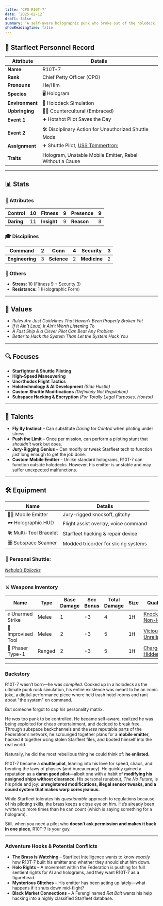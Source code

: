 ```yaml
---
title: ‘CPO R10T-7’
date: ‘2025-02-12’
draft: false
summary: ‘A self-aware holographic punk who broke out of the holodeck, hacked together a mobile emitter, and became a Starfleet pilot—while secretly modding his shuttle on the side.’
showReadingTime: false
---
```


## 🖖 Starfleet Personnel Record

| **Attribute**      | **Details**                                                      |
|--------------------|------------------------------------------------------------------|
| **Name**          | R10T-7                                                           |
| **Rank**          | Chief Petty Officer (CPO)                                        |
| **Pronouns**      | He/Him                                                           |
| **Species**       | 🖥️ Hologram                                                     |
| **Environment**   | 🎸 Holodeck Simulation                                           |
| **Upbringing**    | 🏴‍☠️ Countercultural (Embraced)                                |
| **Event 1**       | ✈️ Hotshot Pilot Saves the Day                                 |
| **Event 2**       | 🛠️ Disciplinary Action for Unauthorized Shuttle Mods          |
| **Assignment**    | ✈️ Shuttle Pilot, [USS Tommertron](ships/tommertron/);                                 |
| **Traits**        | Hologram, Unstable Mobile Emitter, Rebel Without a Cause        |

---

## 📊 Stats

### 🧠 Attributes

| **Control** | 10 | **Fitness** | 9  | **Presence** | 9  |
|------------|----|------------|----|--------------|----|
| **Daring**  | 11 | **Insight** | 9  | **Reason**   | 8  |

### 🎓 Disciplines

| **Command**     | 2  | **Conn**      | 4  | **Security**  | 3  |
|----------------|----|--------------|----|--------------|----|
| **Engineering** | 3  | **Science**   | 2  | **Medicine**  | 2  |

### 🔗 Others

- **Stress:** 10 (Fitness 9 + Security 3)  
- **Resistance:** 1 (Holographic Form)  

---

## 🌌 Values

- *Rules Are Just Guidelines That Haven’t Been Properly Broken Yet*  
- *If It Ain’t Loud, It Ain’t Worth Listening To*  
- *A Fast Ship & a Clever Pilot Can Beat Any Problem*  
- *Better to Hack the System Than Let the System Hack You*  

---

## 🔍 Focuses

- **Starfighter & Shuttle Piloting**  
- **High-Speed Maneuvering**  
- **Unorthodox Flight Tactics**  
- **Holotechnology & AI Development** *(Side Hustle)*  
- **Custom Shuttle Modifications** *(Definitely Not Regulation)*  
- **Subspace Hacking & Encryption** *(For Totally Legal Purposes, Honest)*  

---

## 🌟 Talents

- **Fly By Instinct** – Can substitute *Daring* for *Control* when piloting under stress.  
- **Push the Limit** – Once per mission, can perform a piloting stunt that *shouldn't* work but does.  
- **Jury-Rigging Genius** – Can modify or tweak Starfleet tech to function *just* long enough to get the job done.  
- **Custom Mobile Emitter** – Unlike standard holograms, R10T-7 can function outside holodecks. However, his emitter is unstable and may suffer unexpected malfunctions.  

---

## 🛠 Equipment

| **Name**               | **Details**                          |
|------------------------|--------------------------------------|
| 🏴‍☠️ Mobile Emitter    | Jury-rigged knockoff, glitchy       |
| 🕶️ Holographic HUD    | Flight assist overlay, voice command |
| 🛠️ Multi-Tool Bracelet | Starfleet hacking & repair device   |
| 🎛️ Subspace Scanner   | Modded tricorder for slicing systems |

### 🚀 Personal Shuttle:

*[Nebula’s Bollocks](ships/nebulas-bollocks/)*  



---

### ⚔️ Weapons Inventory

| **Name**            | **Type**  | **Base Damage** | **Sec Bonus** | **Total Damage** | **Size** | **Qualities**                                                |
|----------------------|-----------|-----------------|---------------|------------------|----------|-------------------------------------------------------------|
| ✊ Unarmed Strike     | Melee     | 1               | +3            | 4                | 1H       | [Knockdown](/rules/weapons/#knockdown), [Non-lethal](/rules/weapons/#non-lethal) |
| 🔧 Improvised Tool   | Melee     | 2               | +3            | 5                | 1H       | [Vicious 1](/rules/weapons/#vicious), [Unreliable](/rules/weapons/#unreliable)  |
| 🔫 Phaser Type-1      | Ranged    | 2               | +3            | 5                | 1H       | [Charge](/rules/weapons/#charge), [Hidden](/rules/weapons/#hidden) |

---

### **Backstory**  

R10T-7 wasn’t born—he was *compiled*. Cooked up in a holodeck as the ultimate punk rock simulation, his entire existence was meant to be an ironic joke, a digital performance piece where he’d trash hotel rooms and rant about "the system" on command.  

But someone forgot to cap his personality matrix.  

He *was* too punk to be controlled. He became self-aware, realized he was being exploited for cheap entertainment, and decided to break free. Through subspace backchannels and the *less* reputable parts of the Federation’s network, he scrounged together plans for a **mobile emitter**, hacked it together using stolen Starfleet files, and booted himself into the real world.  

Naturally, he did the most rebellious thing he could think of: **he enlisted.**  

R10T-7 became a **shuttle pilot**, leaning into his love for speed, chaos, and bending the laws of physics (and bureaucracy). He quickly gained a reputation as a **damn good pilot**—albeit one with a habit of **modifying his assigned ships without clearance**. His personal runabout, *The No Future*, is his pride and joy: **unregistered modifications, illegal sensor tweaks, and a sound system that makes warp cores jealous.**  

While Starfleet tolerates his *questionable* approach to regulations because of his piloting skills, the brass keeps a close eye on him. He’s already been *written up* more times than he can count (which is saying something for a hologram).  

Still, when you need a pilot who **doesn’t ask permission and makes it back in one piece**, R10T-7 is your guy.  

---

### **Adventure Hooks & Potential Conflicts**  
- **The Brass is Watching** – Starfleet Intelligence wants to know *exactly* how R10T-7 built his emitter and whether they should shut him down.  
- **Holo Rights** – A movement within the Federation is pushing for full sentient rights for AI and holograms, and they want R10T-7 as a figurehead.  
- **Mysterious Glitches** – His emitter has been acting up lately—what happens if it shuts down mid-flight?  
- **Black Market Connections** – A Ferengi named *Rat Bait* wants his help hacking into a highly classified Starfleet database.